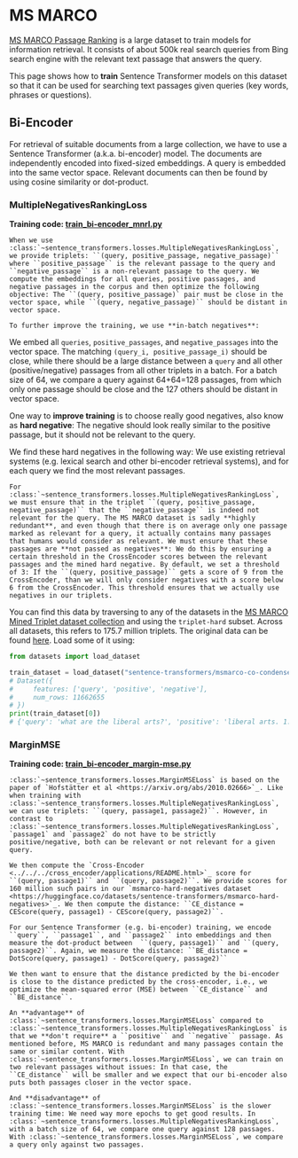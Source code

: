# MS MARCO
[MS MARCO Passage Ranking](https://github.com/microsoft/MSMARCO-Passage-Ranking) is a large dataset to train models for information retrieval. It consists of about 500k real search queries from Bing search engine with the relevant text passage that answers the query.

This page shows how to **train** Sentence Transformer models on this dataset so that it can be used for searching text passages given queries (key words, phrases or questions).

## Bi-Encoder

For retrieval of suitable documents from a large collection, we have to use a Sentence Transformer (a.k.a. bi-encoder) model. The documents are independently encoded into fixed-sized embeddings. A query is embedded into the same vector space. Relevant documents can then be found by using cosine similarity or dot-product.

### MultipleNegativesRankingLoss
**Training code: [train_bi-encoder_mnrl.py](train_bi-encoder_mnrl.py)**

```{eval-rst}
When we use :class:`~sentence_transformers.losses.MultipleNegativesRankingLoss`, we provide triplets: ``(query, positive_passage, negative_passage)`` where ``positive_passage`` is the relevant passage to the query and ``negative_passage`` is a non-relevant passage to the query. We compute the embeddings for all queries, positive passages, and negative passages in the corpus and then optimize the following objective: The ``(query, positive_passage)` pair must be close in the vector space, while ``(query, negative_passage)`` should be distant in vector space.

To further improve the training, we use **in-batch negatives**: 
```

We embed all `queries`, `positive_passages`, and `negative_passages` into the vector space. The matching `(query_i, positive_passage_i)` should be close, while there should be a large distance between a `query` and all other (positive/negative) passages from all other triplets in a batch. For a batch size of 64, we compare a query against 64+64=128 passages, from which only one passage should be close and the 127 others should be distant in vector space.

One way to **improve training** is to choose really good negatives, also know as **hard negative**: The negative should look really similar to the positive passage, but it should not be relevant to the query.

We find these hard negatives in the following way: We use existing retrieval systems (e.g. lexical search and other bi-encoder retrieval systems), and for each query we find the most relevant passages.

```{eval-rst}
For :class:`~sentence_transformers.losses.MultipleNegativesRankingLoss`, we must ensure that in the triplet ``(query, positive_passage, negative_passage)`` that the ``negative_passage`` is indeed not relevant for the query. The MS MARCO dataset is sadly **highly redundant**, and even though that there is on average only one passage marked as relevant for a query, it actually contains many passages that humans would consider as relevant. We must ensure that these passages are **not passed as negatives**: We do this by ensuring a certain threshold in the CrossEncoder scores between the relevant passages and the mined hard negative. By default, we set a threshold of 3: If the ``(query, positive_passage)`` gets a score of 9 from the CrossEncoder, than we will only consider negatives with a score below 6 from the CrossEncoder. This threshold ensures that we actually use negatives in our triplets.
```

You can find this data by traversing to any of the datasets in the [MS MARCO Mined Triplet dataset collection](https://huggingface.co/collections/sentence-transformers/ms-marco-mined-triplets-6644d6f1ff58c5103fe65f23) and using the ``triplet-hard`` subset. Across all datasets, this refers to 175.7 million triplets. The original data can be found [here](https://huggingface.co/datasets/sentence-transformers/msmarco-hard-negatives). Load some of it using:
```python
from datasets import load_dataset

train_dataset = load_dataset("sentence-transformers/msmarco-co-condenser-margin-mse-sym-mnrl-mean-v1", "triplet-hard", split="train")
# Dataset({
#     features: ['query', 'positive', 'negative'],
#     num_rows: 11662655
# })
print(train_dataset[0])
# {'query': 'what are the liberal arts?', 'positive': 'liberal arts. 1. the academic course of instruction at a college intended to provide general knowledge and comprising the arts, humanities, natural sciences, and social sciences, as opposed to professional or technical subjects.', 'negative': "Rather than preparing students for a specific career, liberal arts programs focus on cultural literacy and hone communication and analytical skills. They often cover various disciplines, ranging from the humanities to social sciences. 1  Program Levels in Liberal Arts: Associate degree, Bachelor's degree, Master's degree."}
```

### MarginMSE
**Training code: [train_bi-encoder_margin-mse.py](train_bi-encoder_margin-mse.py)**

```{eval-rst}
:class:`~sentence_transformers.losses.MarginMSELoss` is based on the paper of `Hofstätter et al <https://arxiv.org/abs/2010.02666>`_. Like when training with :class:`~sentence_transformers.losses.MultipleNegativesRankingLoss`, we can use triplets: ``(query, passage1, passage2)``. However, in contrast to :class:`~sentence_transformers.losses.MultipleNegativesRankingLoss`, `passage1` and `passage2` do not have to be strictly positive/negative, both can be relevant or not relevant for a given query.  

We then compute the `Cross-Encoder <../../../cross_encoder/applications/README.html>`_ score for ``(query, passage1)`` and ``(query, passage2)``. We provide scores for 160 million such pairs in our `msmarco-hard-negatives dataset <https://huggingface.co/datasets/sentence-transformers/msmarco-hard-negatives>`_. We then compute the distance: ``CE_distance = CEScore(query, passage1) - CEScore(query, passage2)``.

For our Sentence Transformer (e.g. bi-encoder) training, we encode ``query``, ``passage1``, and ``passage2`` into embeddings and then measure the dot-product between  ``(query, passage1)`` and ``(query, passage2)``. Again, we measure the distance: ``BE_distance = DotScore(query, passage1) - DotScore(query, passage2)``

We then want to ensure that the distance predicted by the bi-encoder is close to the distance predicted by the cross-encoder, i.e., we optimize the mean-squared error (MSE) between ``CE_distance`` and ``BE_distance``.

An **advantage** of :class:`~sentence_transformers.losses.MarginMSELoss` compared to :class:`~sentence_transformers.losses.MultipleNegativesRankingLoss` is that we **don't require** a ``positive`` and ``negative`` passage. As mentioned before, MS MARCO is redundant and many passages contain the same or similar content. With :class:`~sentence_transformers.losses.MarginMSELoss`, we can train on two relevant passages without issues: In that case, the ``CE_distance`` will be smaller and we expect that our bi-encoder also puts both passages closer in the vector space.

And **disadvantage** of :class:`~sentence_transformers.losses.MarginMSELoss` is the slower training time: We need way more epochs to get good results. In :class:`~sentence_transformers.losses.MultipleNegativesRankingLoss`, with a batch size of 64, we compare one query against 128 passages. With :class:`~sentence_transformers.losses.MarginMSELoss`, we compare a query only against two passages.
```
